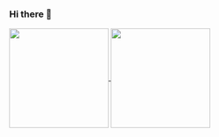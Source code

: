 ### Hi there 👋

<!--
**octree/Octree** is a ✨ _special_ ✨ repository because its `README.md` (this file) appears on your GitHub profile.

Here are some ideas to get you started:

- 🔭 I’m currently working on ...
- 🌱 I’m currently learning ...
- 👯 I’m looking to collaborate on ...
- 🤔 I’m looking for help with ...
- 💬 Ask me about ...
- 📫 How to reach me: ...
- 😄 Pronouns: ...
- ⚡ Fun fact: ...
-->

<a href="https://github.com/Octree">
  <img align="center" src="https://github-readme-stats.anuraghazra1.vercel.app/api/top-langs/?username=Octree&layout=compact" height="180"/>
</a>
<a href="https://github.com/Octree">
  <img align="center" src="https://github-readme-stats.vercel.app/api?username=Octree&show_icons=true&icon_color=FF364B&text_color=282C33&bg_color=ffffff&hide_title=true&title_color=FC760A&bg_color=081945" height="180"/>
</a>
